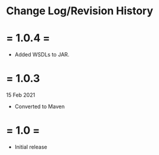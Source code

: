 # Change Log/Revision History

= 1.0.4 =
=========
- Added WSDLs to JAR.

= 1.0.3
=========
15 Feb 2021
- Converted to Maven

= 1.0 =
=======
- Initial release
